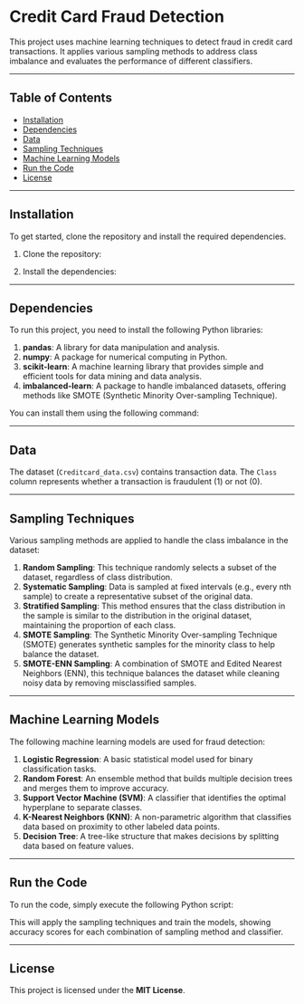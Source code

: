 # Credit Card Fraud Detection

This project uses machine learning techniques to detect fraud in credit card transactions. It applies various sampling methods to address class imbalance and evaluates the performance of different classifiers.

---

## Table of Contents

- [Installation](#installation)
- [Dependencies](#dependencies)
- [Data](#data)
- [Sampling Techniques](#sampling-techniques)
- [Machine Learning Models](#machine-learning-models)
- [Run the Code](#run-the-code)
- [License](#license)

---

## Installation

To get started, clone the repository and install the required dependencies.

1. Clone the repository:


2. Install the dependencies:


---

## Dependencies

To run this project, you need to install the following Python libraries:

1. **pandas**: A library for data manipulation and analysis.
2. **numpy**: A package for numerical computing in Python.
3. **scikit-learn**: A machine learning library that provides simple and efficient tools for data mining and data analysis.
4. **imbalanced-learn**: A package to handle imbalanced datasets, offering methods like SMOTE (Synthetic Minority Over-sampling Technique).

You can install them using the following command:


---

## Data

The dataset (`Creditcard_data.csv`) contains transaction data. The `Class` column represents whether a transaction is fraudulent (1) or not (0).

---

## Sampling Techniques

Various sampling methods are applied to handle the class imbalance in the dataset:

1. **Random Sampling**: This technique randomly selects a subset of the dataset, regardless of class distribution.
2. **Systematic Sampling**: Data is sampled at fixed intervals (e.g., every nth sample) to create a representative subset of the original data.
3. **Stratified Sampling**: This method ensures that the class distribution in the sample is similar to the distribution in the original dataset, maintaining the proportion of each class.
4. **SMOTE Sampling**: The Synthetic Minority Over-sampling Technique (SMOTE) generates synthetic samples for the minority class to help balance the dataset.
5. **SMOTE-ENN Sampling**: A combination of SMOTE and Edited Nearest Neighbors (ENN), this technique balances the dataset while cleaning noisy data by removing misclassified samples.

---

## Machine Learning Models

The following machine learning models are used for fraud detection:

1. **Logistic Regression**: A basic statistical model used for binary classification tasks.
2. **Random Forest**: An ensemble method that builds multiple decision trees and merges them to improve accuracy.
3. **Support Vector Machine (SVM)**: A classifier that identifies the optimal hyperplane to separate classes.
4. **K-Nearest Neighbors (KNN)**: A non-parametric algorithm that classifies data based on proximity to other labeled data points.
5. **Decision Tree**: A tree-like structure that makes decisions by splitting data based on feature values.

---

## Run the Code

To run the code, simply execute the following Python script:


This will apply the sampling techniques and train the models, showing accuracy scores for each combination of sampling method and classifier.

---

## License

This project is licensed under the **MIT License**.


